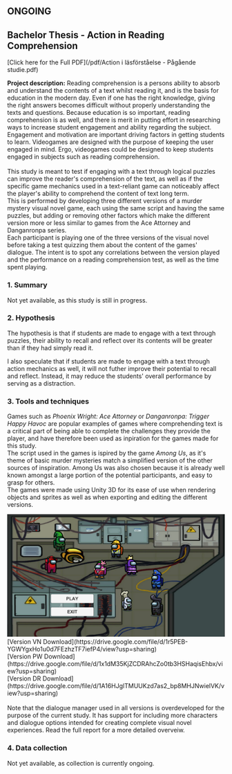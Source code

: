 ## ONGOING
## Bachelor Thesis - Action in Reading Comprehension
[Click here for the Full PDF](/pdf/Action i läsförståelse - Pågående studie.pdf)

**Project description:** Reading comprehension is a persons ability to absorb and understand the contents of a text whilst reading it, and is the basis for education in the modern day. Even if one has the right knowledge, giving the right answers becomes difficult without properly understanding the texts and questions. Because education is so important, reading comprehension is as well, and there is merit in putting effort in researching ways to increase student engagement and ability regarding the subject.
<br>
Engagement and motivation are important driving factors in getting students to learn. Videogames are designed with the purpose of keeping the user engaged in mind. Ergo, videogames could be designed to keep students engaged in subjects such as reading comprehension.
<br><br>
This study is meant to test if engaging with a text through logical puzzles can improve the reader's comprehension of the text, as well as if the specific game mechanics used in a text-reliant game can noticeably affect the player's ability to comprehend the content of text long term. <br>
This is performed by developing three different versions of a murder mystery visual novel game, each using the same script and having the same puzzles, but adding or removing other factors which make the different version more or less similar to games from the Ace Attorney and Danganronpa series. <br>
Each participant is playing one of the three versions of the visual novel before taking a test quizzing them about the content of the games' dialogue. The intent is to spot any correlations between the version played and the performance on a reading comprehension test, as well as the time spent playing.

### 1. Summary
Not yet available, as this study is still in progress.

### 2. Hypothesis
The hypothesis is that if students are made to engage with a text through puzzles, their ability to recall and reflect over its contents will be greater than if they had simply read it.

I also speculate that if students are made to engage with a text through action mechanics as well, it will not futher improve their potential to recall and reflect.
Instead, it may reduce the students' overall performance by serving as a distraction.

### 3. Tools and techniques
Games such as *Phoenix Wright: Ace Attorney* or *Danganronpa: Trigger Happy Havoc* are popular examples of games where comprehending text is a critical part of being able to complete the challenges they provide the player, and have therefore been used as inpiration for the games made for this study. <br>
The script used in the games is ispired by the game *Among Us*, as it's theme of basic murder mysteries match a simplified version of the other sources of inspiration. Among Us was also chosen because it is already well known amongst a large portion of the potential participants, and easy to grasp for others.<br>
The games were made using Unity 3D for its ease of use when rendering objects and sprites as well as when exporting and editing the different versions.

<img src="images/Thesis_1.png?raw=true"/>
[Version VN Download](https://drive.google.com/file/d/1r5PEB-YGWYgxHo1u0d7FEzhzTF7iefP4/view?usp=sharing) <br>
[Version PW Download](https://drive.google.com/file/d/1x1dM35KjZCDRAhcZo0tb3HSHaqisEhbx/view?usp=sharing) <br>
[Version DR Download](https://drive.google.com/file/d/1A16HJglTMUUKzd7as2_bp8MHJNwielVK/view?usp=sharing)
<br> <br>
Note that the dialogue manager used in all versions is overdeveloped for the purpose of the current study. It has support for including more characters and dialogue options intended for creating complete visual novel experiences. Read the full report for a more detailed overveiw.

### 4. Data collection
Not yet available, as collection is currently ongoing.
